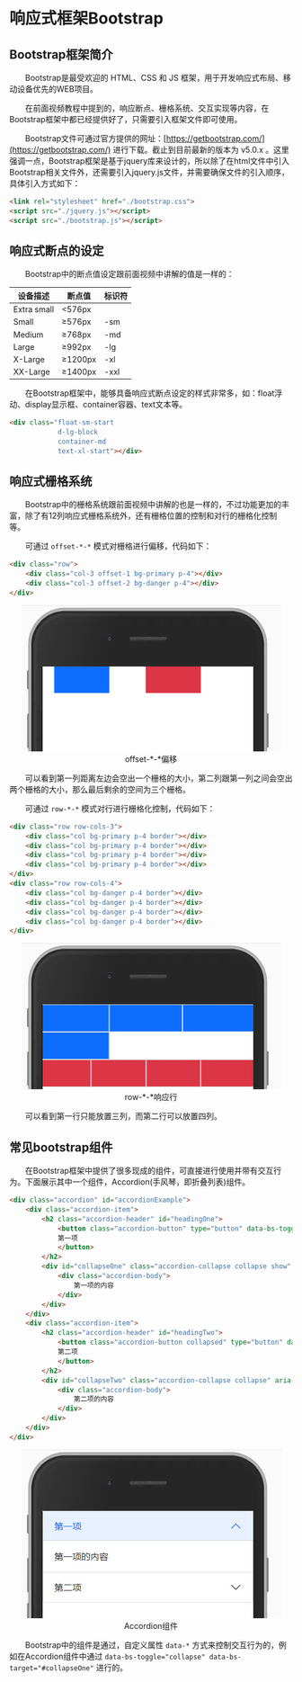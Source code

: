 # 响应式框架Bootstrap

## Bootstrap框架简介

&emsp;&emsp;Bootstrap是最受欢迎的 HTML、CSS 和 JS 框架，用于开发响应式布局、移动设备优先的WEB项目。

&emsp;&emsp;在前面视频教程中提到的，响应断点、栅格系统、交互实现等内容，在Bootstrap框架中都已经提供好了，只需要引入框架文件即可使用。

&emsp;&emsp;Bootstrap文件可通过官方提供的网址：[https://getbootstrap.com/](https://getbootstrap.com/) 进行下载。截止到目前最新的版本为 v5.0.x 。这里强调一点，Bootstrap框架是基于jquery库来设计的，所以除了在html文件中引入Bootstrap相关文件外，还需要引入jquery.js文件，并需要确保文件的引入顺序，具体引入方式如下：

```html
<link rel="stylesheet" href="./bootstrap.css">
<script src="./jquery.js"></script>
<script src="./bootstrap.js"></script>
```

## 响应式断点的设定

&emsp;&emsp;Bootstrap中的断点值设定跟前面视频中讲解的值是一样的：

|  设备描述  |   断点值   |    标识符   |
|  ----  | ----  |  ----     |
| Extra small  |  <576px  |    |
| Small  | ≥576px |  -sm |
| Medium  | ≥768px |  -md |
| Large  | ≥992px |  -lg |
| X-Large  | ≥1200px |  -xl |
| XX-Large  | ≥1400px |  -xxl |

&emsp;&emsp;在Bootstrap框架中，能够具备响应式断点设定的样式非常多，如：float浮动、display显示框、container容器、text文本等。

```html
<div class="float-sm-start
            d-lg-block
            container-md
            text-xl-start"></div>
```


## 响应式栅格系统

&emsp;&emsp;Bootstrap中的栅格系统跟前面视频中讲解的也是一样的，不过功能更加的丰富，除了有12列响应式栅格系统外，还有栅格位置的控制和对行的栅格化控制等。

&emsp;&emsp;可通过 `offset-*-*` 模式对栅格进行偏移，代码如下：

```html
<div class="row">
    <div class="col-3 offset-1 bg-primary p-4"></div>
    <div class="col-3 offset-2 bg-danger p-4"></div>
</div>
```
<div align=center>
	<img src="./img/7_7_1.jpg" />
    <div>offset-*-*偏移</div>
</div>

&emsp;&emsp;可以看到第一列距离左边会空出一个栅格的大小，第二列跟第一列之间会空出两个栅格的大小，那么最后剩余的空间为三个栅格。

&emsp;&emsp;可通过 `row-*-*` 模式对行进行栅格化控制，代码如下：
```html
<div class="row row-cols-3">
    <div class="col bg-primary p-4 border"></div>
    <div class="col bg-primary p-4 border"></div>
    <div class="col bg-primary p-4 border"></div>
    <div class="col bg-primary p-4 border"></div>
</div>
<div class="row row-cols-4">
    <div class="col bg-danger p-4 border"></div>
    <div class="col bg-danger p-4 border"></div>
    <div class="col bg-danger p-4 border"></div>
    <div class="col bg-danger p-4 border"></div>
</div>
```
<div align=center>
	<img src="./img/7_7_2.jpg" />
    <div>row-*-*响应行</div>
</div>

&emsp;&emsp;可以看到第一行只能放置三列，而第二行可以放置四列。

## 常见bootstrap组件

&emsp;&emsp;在Bootstrap框架中提供了很多现成的组件，可直接进行使用并带有交互行为。下面展示其中一个组件，Accordion(手风琴，即折叠列表)组件。

```html
<div class="accordion" id="accordionExample">
    <div class="accordion-item">
        <h2 class="accordion-header" id="headingOne">
            <button class="accordion-button" type="button" data-bs-toggle="collapse" data-bs-target="#collapseOne" aria-expanded="true" aria-controls="collapseOne">
            第一项
            </button>
        </h2>
        <div id="collapseOne" class="accordion-collapse collapse show" aria-labelledby="headingOne" data-bs-parent="#accordionExample">
            <div class="accordion-body">
                第一项的内容
            </div>
        </div>
    </div>
    <div class="accordion-item">
        <h2 class="accordion-header" id="headingTwo">
            <button class="accordion-button collapsed" type="button" data-bs-toggle="collapse" data-bs-target="#collapseTwo" aria-expanded="false" aria-controls="collapseTwo">
            第二项
            </button>
        </h2>
        <div id="collapseTwo" class="accordion-collapse collapse" aria-labelledby="headingTwo" data-bs-parent="#accordionExample">
            <div class="accordion-body">
                第二项的内容
            </div>
        </div>
    </div>
</div>
```
<div align=center>
	<img src="./img/7_7_3.jpg" />
    <div>Accordion组件</div>
</div>

&emsp;&emsp;Bootstrap中的组件是通过，自定义属性 `data-*` 方式来控制交互行为的，例如在Accordion组件中通过 `data-bs-toggle="collapse" data-bs-target="#collapseOne"` 进行的。